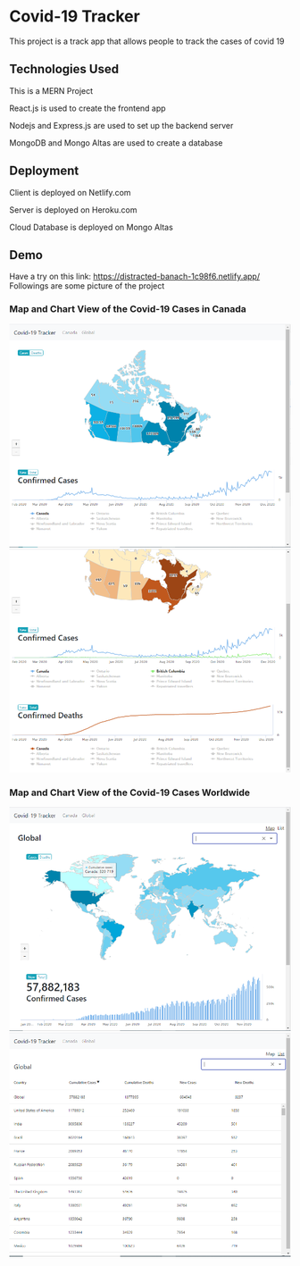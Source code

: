 # Covid-19 Tracker

This project is a track app that allows people to track the cases of covid 19

## Technologies Used

This is a MERN Project

React.js is used to create the frontend app

Nodejs and Express.js are used to set up the backend server

MongoDB and Mongo Altas are used to create a database

## Deployment

Client is deployed on Netlify.com

Server is deployed on Heroku.com

Cloud Database is deployed on Mongo Altas

## Demo

Have a try on this link: https://distracted-banach-1c98f6.netlify.app/
Followings are some picture of the project

### Map and Chart View of the Covid-19 Cases in Canada

<img src="img/canada1.png">
<img src="img/canada2.png">

### Map and Chart View of the Covid-19 Cases Worldwide

<img src="img/global1.png">
<img src="img/global2.png">
